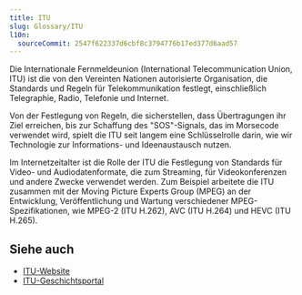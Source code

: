 ```yaml
---
title: ITU
slug: Glossary/ITU
l10n:
  sourceCommit: 2547f622337d6cbf8c3794776b17ed377d6aad57
---
```


Die Internationale Fernmeldeunion (International Telecommunication Union, ITU) ist die von den Vereinten Nationen autorisierte Organisation, die Standards und Regeln für Telekommunikation festlegt, einschließlich Telegraphie, Radio, Telefonie und Internet.

Von der Festlegung von Regeln, die sicherstellen, dass Übertragungen ihr Ziel erreichen, bis zur Schaffung des "SOS"-Signals, das im Morsecode verwendet wird, spielt die ITU seit langem eine Schlüsselrolle darin, wie wir Technologie zur Informations- und Ideenaustausch nutzen.

Im Internetzeitalter ist die Rolle der ITU die Festlegung von Standards für Video- und Audiodatenformate, die zum Streaming, für Videokonferenzen und andere Zwecke verwendet werden. Zum Beispiel arbeitete die ITU zusammen mit der Moving Picture Experts Group (MPEG) an der Entwicklung, Veröffentlichung und Wartung verschiedener MPEG-Spezifikationen, wie MPEG-2 (ITU H.262), AVC (ITU H.264) und HEVC (ITU H.265).

## Siehe auch

- [ITU-Website](https://www.itu.int/)
- [ITU-Geschichtsportal](https://www.itu.int/en/history/Pages/ITUsHistory.aspx)
